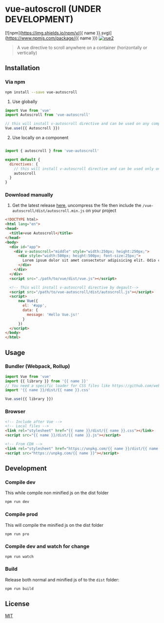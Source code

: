# vue-autoscroll (UNDER DEVELOPMENT)

[![npm](https://img.shields.io/npm/v/{{ name }}.svg)](https://www.npmjs.com/package/{{ name }}) [![vue2](https://img.shields.io/badge/vue-2.x-brightgreen.svg)](https://vuejs.org/)

> A vue directive to scroll anywhere on a container (horizontally or vertically)

## Installation

### Via npm

```bash
npm install --save vue-autoscroll
```

1. Use globally
```js
import Vue from 'vue'
import Autoscroll from 'vue-autoscroll'

// this will install v-autoscroll directive and can be used on any component or tag
Vue.use({{ Autoscroll }})
```

2. Use locally on a component
```js

import { autoscroll } from 'vue-autoscroll'

export default {
  directives: {
    // this will install v-autoscroll directive and can be used only on the current component or tag
    autoscroll
  }
}
```

### Download manually

1. Get the latest release [here](https://github.com/donmbelembe/vue-autoscroll/releases), uncompress the file then include the `/vue-autoscroll/dist/autoscroll.min.js` on your project

```html
<!DOCTYPE html>
<html lang="en">
<head>
  <title>vue Autoscroll</title>
</head>
<body>
  <div id="app">
    <div v-autoscroll="middle" style="width:250px; height:250px;">
      <div style="width:500px; height:500px; font-size:25px;">
        Lorem ipsum dolor sit amet consectetur adipisicing elit. Odio cupiditate voluptas amet recusandae nulla quas!
      </div>
    </div>
  </div>
  <script src="./path/to/vue/dist/vue.js"></script>

  <!-- This will install v-autoscroll directive by degault-->
  <script src="/path/to/vue-autoscroll/dist/autoscroll.js"></script>
  <script>
      new Vue({
        el: '#app',
        data: {
          message: 'Hello Vue.js!'
        }
      })
  </script>
</body>
</html>
```


## Usage

### Bundler (Webpack, Rollup)

```js
import Vue from 'vue'
import {{ library }} from '{{ name }}'
// You need a specific loader for CSS files like https://github.com/webpack/css-loader
import '{{ name }}/dist/{{ name }}.css'

Vue.use({{ library }})
```

### Browser

```html
<!-- Include after Vue -->
<!-- Local files -->
<link rel="stylesheet" href="{{ name }}/dist/{{ name }}.css"></link>
<script src="{{ name }}/dist/{{ name }}.js"></script>

<!-- From CDN -->
<link rel="stylesheet" href="https://unpkg.com/{{ name }}/dist/{{ name }}.css"></link>
<script src="https://unpkg.com/{{ name }}"></script>
```

## Development

### Compile dev

This while compile non minified js on the dist folder

```bash
npm run dev
```

### Compile prod

This will compile the minified js on the dist folder

```bash
npm run pro
```

### Compile dev and watch for change
```bash
npm run watch
```

### Build

Release both normal and minified js of to the `dist` folder:

```bash
npm run build
```

## License

[MIT](http://opensource.org/licenses/MIT)
